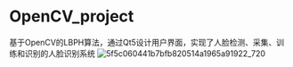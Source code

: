 # OpenCV_project
基于OpenCV的LBPH算法，通过Qt5设计用户界面，实现了人脸检测、采集、训练和识别的人脸识别系统
![5f5c060441b7bfb820514a1965a91922_720](https://github.com/user-attachments/assets/155df356-9a41-41a8-a66f-32fdd68112bf)
